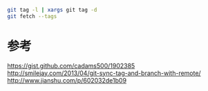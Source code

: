 ``` bash
git tag -l | xargs git tag -d
git fetch --tags
```

# 参考
https://gist.github.com/cadams500/1902385
http://smilejay.com/2013/04/git-sync-tag-and-branch-with-remote/
http://www.jianshu.com/p/602032de1b09
